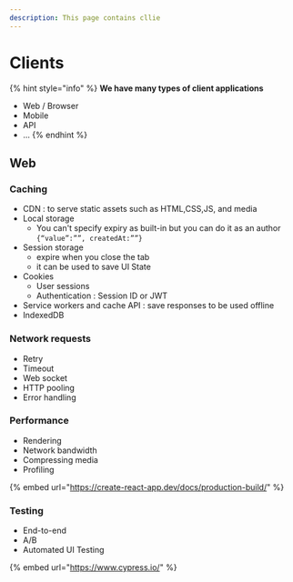 ```yaml
---
description: This page contains cllie
---
```


# Clients

{% hint style="info" %}
**We have many types of client applications**

* Web / Browser
* Mobile
* API
* ...
{% endhint %}

## Web

### Caching

* CDN : to serve static assets such as HTML,CSS,JS, and media
* Local storage
  * You can't specify expiry as built-in but you can do it as an author `{“value”:””, createdAt:””}`
* Session storage
  * expire when you close the tab
  * it can be used to save UI State
* Cookies
  * User sessions
  * Authentication : Session ID or JWT
* Service workers and cache API : save responses to be used offline
* IndexedDB

### Network requests

* Retry
* Timeout
* Web socket
* HTTP pooling
* Error handling

### Performance

* Rendering
* Network bandwidth
* Compressing media
* Profiling

{% embed url="https://create-react-app.dev/docs/production-build/" %}

### Testing

* End-to-end
* A/B
* Automated UI Testing

{% embed url="https://www.cypress.io/" %}
